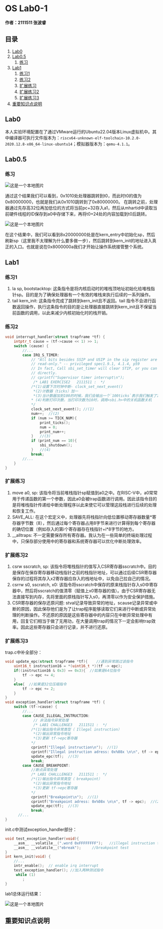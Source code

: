 # OS Lab0-1

**作者：2111511 张波睿**

## 目录
1. [Lab0](#lab0)
2. [Lab0.5](#lab05)
    1. [练习](#练习)
3. [Lab1](#lab1)
    1. [练习1](#练习1)
    2. [练习2](#练习2)
    3. [扩展练习](#扩展练习)
    4. [扩展练习2](#扩展练习2)
    5. [扩展练习3](#扩展练习3)
4. [重要知识点说明](#重要知识点说明)

## Lab0
本人实验环境配置在了通过VMware运行的Ubuntu22.04版本Linux虚拟机中。其中编译器可执行文件版本为：`riscv64-unknown-elf-toolchain-10.2.0-2020.12.8-x86_64-linux-ubuntu14`；模拟器版本为：`qemu-4.1.1`。

## Lab0.5

### 练习
![这是一个本地图片](./lab0.5_result1.jpeg)

通过这个结果我们可以看到，0x1010处处理器跳转到t0，而此时t0的值为0x80000000，也就是我们从0x1010跳转到了0x80000000。
在跳转之前，处理器通过先存高32位再加低位的方式将当前pc+32存入a1，然后从mhartid中读取当前硬件线程的ID保存到a0中存储下来，再将t0+24处的内容加载到t0后跳转。

![这是一个本地图片](./lab0.5_result2.jpeg)

在这个结果中，我们可以看到8x20000000处是在kern_entry中初始化sp，然后刷新sp（这里我不太理解为什么要多做一步），然后跳转到kern_init的地址进入真正的入口。也就是说在0x8000000a我们才开始让操作系统接管整个系统。



## Lab1

### 练习1
1. la sp, bootstacktop: 这条指令是将内核启动时的堆栈顶地址初始化给堆栈指针sp。目的是为了确保处理器有一个有效的堆栈来执行后续的一系列操作。
2. tail kern_init: 这条指令完成了跳转到kern_init且不返回。tail 指令不会进行函数返回操作，执行这条指令的目的是让处理器直接跳转到kern_init且不保留当前函数的调用，以此来减少内核初始化时的栈开销。

### 练习2
```c
void interrupt_handler(struct trapframe *tf) {
    intptr_t cause = (tf->cause << 1) >> 1;
    switch (cause) {
        //...
        case IRQ_S_TIMER:
            // "All bits besides SSIP and USIP in the sip register are
            // read-only." -- privileged spec1.9.1, 4.1.4, p59
            // In fact, Call sbi_set_timer will clear STIP, or you can clear it
            // directly.
            // cprintf("Supervisor timer interrupt\n");
             /* LAB1 EXERCISE2   2111511 :  */
            /*(1)设置下次时钟中断- clock_set_next_event()
             *(2)计数器（ticks）加一
             *(3)当计数器加到100的时候，我们会输出一个`100ticks`表示我们触发了100次时钟中断，同时打印次数（num）加一
            * (4)判断打印次数，当打印次数为10时，调用<sbi.h>中的关机函数关机
            */
            clock_set_next_event(); //(1)
            num++;  //(2)
            if (num >= TICK_NUM){ 
                print_ticks();
                num = 0;
                print_num++;
            }   //(3)
            if (print_num == 10){
                sbi_shutdown();
            }   //(4)
            break;
        //...
    }
}
```

### 扩展练习
1. move a0, sp: 该指令将当前堆栈指针sp赋值到a0之中。在RISC-V中，a0常常用于传递函数的第一个参数，因此a0会被trap函数进行调用。因此该指令目的是将堆栈指针传递给中断处理程序以此来使它可以管理这段栈进行后续的处理和恢复工作。
2. SAVE_ALL: 在这个宏定义中，处理器先将栈指针向低位置移动寄存器数量\*寄存器字节数（8），然后通过每个寄存器占用8字节来进行计算得到每个寄存器的确切位置（例如存入的第i个寄存器存在栈指针+i*8字节的地方。
3. __alltraps: 不一定需要保存所有寄存器。我认为在一些简单的终端处理过程中，只保存部分使用中的寄存器和系统寄存器可以优化中断处理效率。

### 扩展练习2
1. csrw sscratch, sp: 该指令将堆栈指针的值写入CSR寄存器sscratch中。目的是保存在保存寄存器移动栈指针之前的栈指针地址，可以通过后续CSR寄存器保存的过程将其存入x2寄存器应存入的栈地址中，以免自己拉自己的情况。
2. csrrw s0, sscratch, x0: 该指令将sscratch中保存的原来栈指针存入s0中寄存器中，然后将sscratch的值清零（赋值上x0寄存器的值）。由于CSR寄存器无法直接写到内存，先将里面的原栈指针写入s0，再清零以作为安全保护措施。
3. CSR寄存器的保存还原问题: stval记录导致异常的地址，scause记录异常或中断的原因，因此保存他们是为了让trap程序能够读取它们来进行中断或异常处理的判断操作。不还原的原因是这些寄存器中的内容只在中断异常处理中有用，回复它们相当于做了无用功，在大量调用trap的情况下一定会影响trap效率。因此这些寄存器只会进行记录，并不进行还原。

### 扩展练习3
trap.c中补全部分：
```c
void update_epc(struct trapframe *tf){    //遇到异常跳过该指令
    uint16_t instruction16 = *(uint16_t *)(tf -> epc);
    if((instruction16 & 0x3) == 0x3){  //如果是64位指令
        tf -> epc += 4;
    }
    else{  //如果是32位压缩指令
        tf -> epc += 2;
    }
}
void exception_handler(struct trapframe *tf) {
    switch (tf->cause) {
        //...
        case CAUSE_ILLEGAL_INSTRUCTION:
             // 非法指令异常处理
             /* LAB1 CHALLENGE3   2111511 :  */
            /*(1)输出指令异常类型（ Illegal instruction）
             *(2)输出异常指令地址
             *(3)更新 tf->epc寄存器
            */
            cprintf("Illegal instruction\n");  //(1)
            cprintf("Illegal instruction adress: 0x%08x \n\n", tf -> epc);  //(2)
            update_epc(tf);  //(3)
            break;
        case CAUSE_BREAKPOINT:
            //断点异常处理
            /* LAB1 CHALLLENGE3   2111511 :  */
            /*(1)输出指令异常类型（ breakpoint）
             *(2)输出异常指令地址
             *(3)更新 tf->epc寄存器
            */
            cprintf("Breakpoint\n");  //(1)
            cprintf("Breakpoint adress: 0x%08x \n\n", tf -> epc);  //(2)
            update_epc(tf);  //(3)
            break;
      //...
}
```
init.c中测试exception_handler部分：
```c
void test_exception_handler(void){
    __asm__ __volatile__(".word 0xFFFFFFFF");   //illegal instruction test
    __asm__ __volatile__("ebreak");     //breakpoint test
}
int kern_init(void) {
    //...
    intr_enable();  // enable irq interrupt
    test_exception_handler(); //加入两种测试指令
     while (1)
        ;
}

```
lab1总体运行结果：

![这是一个本地图片](./lab1_result.jpeg)

## 重要知识点说明



